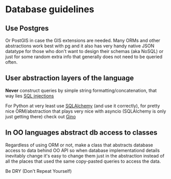 # Database guidelines

## Use Postgres

Or PostGIS in case the GIS extensions are needed. Many ORMs and other abstractions work best with pg
and it also has very handy native JSON datatype for those who don't want to design their schemas (aka NoSQL)
or just for some random extra info that generally does not need to be queried often.

## User abstraction layers of the language

**Never** construct queries by simple string formatting/concatenation, that way lies [SQL injections][bobtable]

For Python at very least use [SQLAlchemy][sa] (and use it correctly), for pretty nice ORM/abstraction that plays
very nice with asyncio (SQLAlchemy is only just getting there) check out [Gino][gino]

[bobtable]: https://xkcd.com/327/
[gino]: https://python-gino.org/
[sa]: https://docs.sqlalchemy.org/en/20/

## In OO languages abstract db access to classes

Regardless of using ORM or not, make a class that abstracts database
access to data behind OO API so when database implementationd details
inevitably change it's easy to change them just in the abstraction
instead of all the places that used the same copy-pasted queries to
access the data.

Be DRY (Don't Repeat Yourself)
